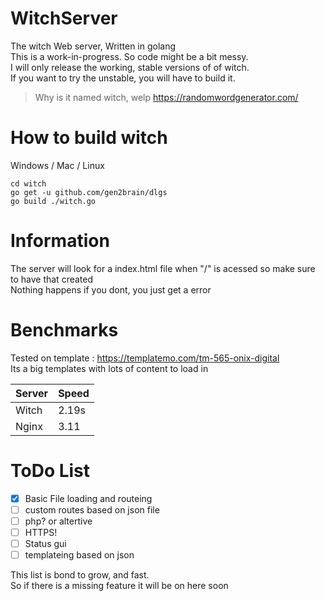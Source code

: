 # WitchServer
The witch Web server, Written in golang<br>
This is a work-in-progress. So code might be a bit messy.<br>
I will only release the working, stable versions of of witch.<br>
If you want to try the unstable, you will have to build it.<br>
> Why is it named witch, welp https://randomwordgenerator.com/

# How to build witch
Windows / Mac / Linux
```
cd witch
go get -u github.com/gen2brain/dlgs
go build ./witch.go
```

# Information
The server will look for a index.html
file when "/" is acessed so make sure to have that created<br>
Nothing happens if you dont, you just get a error

# Benchmarks

Tested on template : https://templatemo.com/tm-565-onix-digital<br>
Its a big templates with lots of content to load in

<table>
  <thead>
    <tr>
      <th>Server</th>
      <th>Speed</th>
    </tr>
  </thead>
  <tbody>
    <tr>
      <td>Witch</td>
      <td>2.19s</td>
    </tr>
    <tr>
      <td>Nginx</td>
      <td>3.11</td>
    </tr>
  </tbody>
</table>

# ToDo List

- [x] Basic File loading and routeing
- [ ] custom routes based on json file
- [ ] php? or altertive
- [ ] HTTPS!
- [ ] Status gui
- [ ] templateing based on json

This list is bond to grow, and fast. <br>
So if there is a missing feature it will be on here soon
